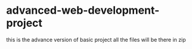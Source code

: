 # advanced-web-development-project
this is the advance version of basic project
all the files will be there in zip
